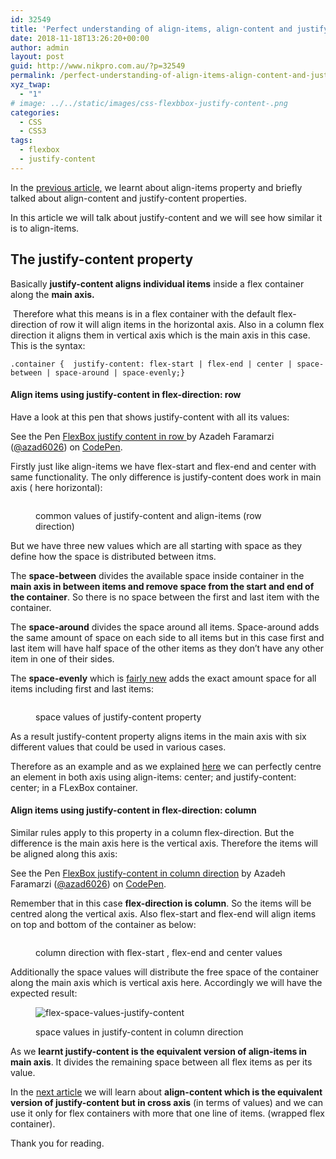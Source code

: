 ```yaml
---
id: 32549
title: 'Perfect understanding of align-items, align-content and justify-content in FlexBox with examples: Part 2'
date: 2018-11-18T13:26:20+00:00
author: admin
layout: post
guid: http://www.nikpro.com.au/?p=32549
permalink: /perfect-understanding-of-align-items-align-content-and-justify-content-in-flexbox-with-examples-part-2/
xyz_twap:
  - "1"
# image: ../../static/images/css-flexbbox-justify-content-.png
categories:
  - CSS
  - CSS3
tags:
  - flexbox
  - justify-content
---
```

In the [previous article,](http://www.nikpro.com.au/perfect-understanding-of-align-items-align-content-and-justify-content-in-flexbox-with-examples-part-1/) we learnt about align-items property and briefly talked about align-content and justify-content properties.&nbsp;

In this article we will talk about justify-content and we will see how similar it is to align-items.

## The justify-content property

Basically&nbsp;**justify-content aligns individual items** inside a flex container along the **main axis.**

&nbsp;Therefore what this means is in a flex container with the default flex-direction of row it will align items in the horizontal axis. Also in a column flex direction it aligns them in vertical axis which is the main axis in this case. This is the syntax:


```
.container {  justify-content: flex-start | flex-end | center | space-between | space-around | space-evenly;}
```


#### Align items using justify-content in flex-direction: row

Have a look at this pen that shows justify-content with all its values:

<p data-height="1050" data-theme-id="0" data-slug-hash="bQwRoL" data-default-tab="html,result" data-user="azad6026" data-pen-title="FlexBox justify content in row " class="codepen">
  See the Pen <a href="https://codepen.io/azad6026/pen/bQwRoL/">FlexBox justify content in row </a> by Azadeh Faramarzi (<a href="https://codepen.io/azad6026">@azad6026</a>) on <a href="https://codepen.io">CodePen</a>.
</p>

Firstly just like align-items we have flex-start and flex-end and center with same functionality. The only difference is justify-content does work in main axis ( here horizontal):<figure class="wp-block-image">

<img src="http://www.nikpro.com.austart-end-center-justify.png" alt="" class="wp-image-32553" srcset="http://testgatsby.localstart-end-center-justify.png 429w, http://testgatsby.localstart-end-center-justify-287x300.png 287w" sizes="(max-width: 429px) 100vw, 429px" /> <figcaption>common values of justify-content and align-items (row direction)</figcaption></figure> 

But we have three new values which are all starting with space as they define how the space is distributed between itms.

The **space-between** divides the available space inside container in the **main axis in between items and remove space from the start and end of the container**. So there is no space between the first and last item with the container.

The **space-around** divides the space around all items. Space-around adds the same amount of space on each side to all items but in this case first and last item will have half space of the other items as they don&#8217;t have any other item in one of their sides.&nbsp;

The **space-evenly** which is <a rel="noreferrer noopener" aria-label="The space-evenly which is fairly new (opens in a new tab)" href="https://caniuse.com/#search=space-evenly" target="_blank">fairly new</a>&nbsp;adds the exact amount space for all items including first and last items:<figure class="wp-block-image">

<img src="http://www.nikpro.com.aujustify-space-items.png" alt="" class="wp-image-32554" srcset="http://testgatsby.localjustify-space-items.png 429w, http://testgatsby.localjustify-space-items-280x300.png 280w" sizes="(max-width: 429px) 100vw, 429px" /> <figcaption>space values of justify-content property</figcaption></figure> 

As a result justify-content property aligns items in the main axis with six different values that could be used in various cases. 

Therefore as an example and as we explained [here](http://www.nikpro.com.au/a-quick-review-of-how-to-centre-elements-or-blocks-using-flexbox-in-css/)&nbsp;we can perfectly centre an element in both axis using align-items: center; and justify-content: center; in a FLexBox container.

#### Align items using justify-content in flex-direction: column

Similar rules apply to this property in a column flex-direction. But the difference is the main axis here is the vertical axis. Therefore the items will be aligned along this axis:

<p data-height="1000" data-theme-id="0" data-slug-hash="vQJPGW" data-default-tab="html,result" data-user="azad6026" data-pen-title="FlexBox justify-content in column direction" class="codepen">
  See the Pen <a href="https://codepen.io/azad6026/pen/vQJPGW/">FlexBox justify-content in column direction</a> by Azadeh Faramarzi (<a href="https://codepen.io/azad6026">@azad6026</a>) on <a href="https://codepen.io">CodePen</a>.
</p>

Remember that in this case **flex-direction is column**. So the items will be centred along the vertical axis. Also flex-start and flex-end will align items on top and bottom of the container as below:<figure class="wp-block-image">

<img src="http://www.nikpro.com.auflex-end-start-centre-justify-column.png" alt="" class="wp-image-32558" srcset="http://testgatsby.localflex-end-start-centre-justify-column.png 429w, http://testgatsby.localflex-end-start-centre-justify-column-285x300.png 285w" sizes="(max-width: 429px) 100vw, 429px" /> <figcaption>column direction with flex-start , flex-end and center values</figcaption></figure> 

Additionally the space values will distribute the free space of the container along the main axis which is vertical axis here. Accordingly we will have the expected result:<figure class="wp-block-image">

<img src="http://www.nikpro.com.auflex-space-values-justify-content.png" alt="flex-space-values-justify-content" class="wp-image-32559" srcset="http://testgatsby.localflex-space-values-justify-content.png 429w, http://testgatsby.localflex-space-values-justify-content-289x300.png 289w" sizes="(max-width: 429px) 100vw, 429px" /> <figcaption>space values in justify-content in column direction</figcaption></figure> 

As we **learnt justify-content is the equivalent version of align-items in main axis**. It divides the remaining space between all flex items as per its value. 

In the [next article](http://www.nikpro.com.au/perfect-understanding-of-align-items-align-content-and-justify-content-in-flexbox-with-examples-part-3/) we will learn about **align-content which is the equivalent version of justify-content but in cross axis** (in terms of values) and we can use it only for flex containers with more that one line of items. (wrapped flex container).

Thank you for reading.